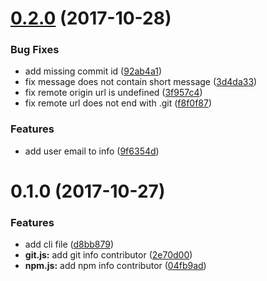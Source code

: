 <a name="0.2.0"></a>
# [0.2.0](https://github.com/stfsy/node-cloudfoundry-actuator-cli/compare/v0.1.0...v0.2.0) (2017-10-28)


### Bug Fixes

* add missing commit id ([92ab4a1](https://github.com/stfsy/node-cloudfoundry-actuator-cli/commit/92ab4a1))
* fix message does not contain short message ([3d4da33](https://github.com/stfsy/node-cloudfoundry-actuator-cli/commit/3d4da33))
* fix remote origin url is undefined ([3f957c4](https://github.com/stfsy/node-cloudfoundry-actuator-cli/commit/3f957c4))
* fix remote url does not end with .git ([f8f0f87](https://github.com/stfsy/node-cloudfoundry-actuator-cli/commit/f8f0f87))


### Features

* add user email to info ([9f6354d](https://github.com/stfsy/node-cloudfoundry-actuator-cli/commit/9f6354d))



<a name="0.1.0"></a>
# 0.1.0 (2017-10-27)


### Features

* add cli file ([d8bb879](https://github.com/stfsy/node-cloudfoundry-actuator-cli/commit/d8bb879))
* **git.js:** add git info contributor ([2e70d00](https://github.com/stfsy/node-cloudfoundry-actuator-cli/commit/2e70d00))
* **npm.js:** add npm info contributor ([04fb9ad](https://github.com/stfsy/node-cloudfoundry-actuator-cli/commit/04fb9ad))



